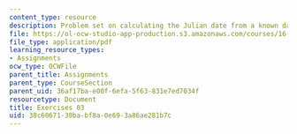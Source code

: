 ```yaml
---
content_type: resource
description: Problem set on calculating the Julian date from a known date.
file: https://ol-ocw-studio-app-production.s3.amazonaws.com/courses/16-346-astrodynamics-fall-2008/38c6067130babf8a0e693a86ae281b7c_ex_03.pdf
file_type: application/pdf
learning_resource_types:
- Assignments
ocw_type: OCWFile
parent_title: Assignments
parent_type: CourseSection
parent_uid: 36af17ba-e00f-6efa-5f63-831e7ed7034f
resourcetype: Document
title: Exercises 03
uid: 38c60671-30ba-bf8a-0e69-3a86ae281b7c
---
```

